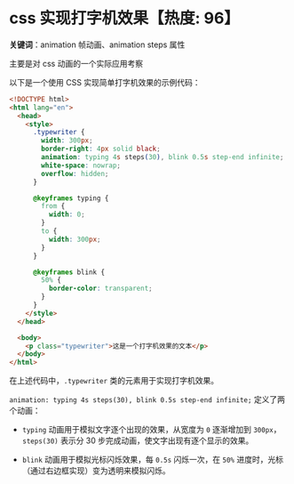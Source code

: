 # css 实现打字机效果【热度: 96】

**关键词**：animation 帧动画、animation steps 属性

主要是对 css 动画的一个实际应用考察

以下是一个使用 CSS 实现简单打字机效果的示例代码：

```html
<!DOCTYPE html>
<html lang="en">
  <head>
    <style>
      .typewriter {
        width: 300px;
        border-right: 4px solid black;
        animation: typing 4s steps(30), blink 0.5s step-end infinite;
        white-space: nowrap;
        overflow: hidden;
      }

      @keyframes typing {
        from {
          width: 0;
        }
        to {
          width: 300px;
        }
      }

      @keyframes blink {
        50% {
          border-color: transparent;
        }
      }
    </style>
  </head>

  <body>
    <p class="typewriter">这是一个打字机效果的文本</p>
  </body>
</html>
```

在上述代码中，`.typewriter` 类的元素用于实现打字机效果。

`animation: typing 4s steps(30), blink 0.5s step-end infinite;` 定义了两个动画：

- `typing` 动画用于模拟文字逐个出现的效果，从宽度为 `0` 逐渐增加到 `300px`，`steps(30)` 表示分 30 步完成动画，使文字出现有逐个显示的效果。

- `blink` 动画用于模拟光标闪烁效果，每 `0.5s` 闪烁一次，在 `50%` 进度时，光标（通过右边框实现）变为透明来模拟闪烁。